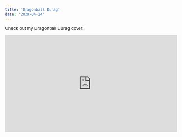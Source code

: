 ```yaml
---
title: 'Dragonball Durag'
date: '2020-04-24'
---
```


Check out my Dragonball Durag cover!

<iframe 
    width="560" 
    height="315" 
    src="https://www.youtube.com/embed/876UPbnonfA" 
    frameborder="0" 
    allow="accelerometer; autoplay; clipboard-write; encrypted-media; gyroscope; picture-in-picture" 
    allowfullscreen>
</iframe>